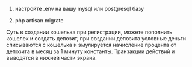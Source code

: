 1. настройте .env на вашу mysql или postgresql базу

2. php artisan migrate

Суть в создании кошелька при регистрации, можете пополнить кошелек и создать депозит, 
при создании депозита условные деньги списываются с кошелька и эмулируется начисление 
процента от депозита в месяц за 1 минуту константы. Транзакции действий и выводятся в нижней части экрана.
